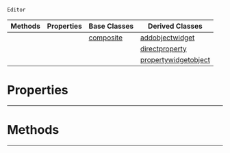  `Editor`

|Methods|Properties|Base Classes|Derived Classes|
|---|---|---|---|
| | |[composite](https://github.com/zeroengineteam/ZeroDocs/code_reference/class_reference/composite.markdown)|[addobjectwidget](https://github.com/zeroengineteam/ZeroDocs/code_reference/class_reference/addobjectwidget.markdown)|
| | | |[directproperty](https://github.com/zeroengineteam/ZeroDocs/code_reference/class_reference/directproperty.markdown)|
| | | |[propertywidgetobject](https://github.com/zeroengineteam/ZeroDocs/code_reference/class_reference/propertywidgetobject.markdown)|


 #  Properties


---  
 #  Methods


---  
 

 